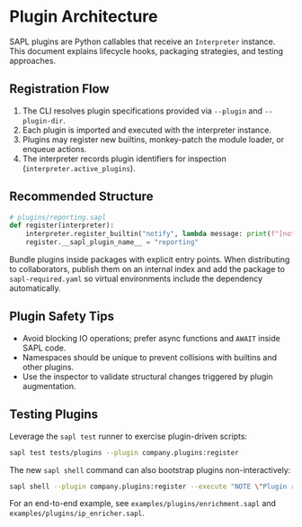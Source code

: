 # Plugin Architecture

SAPL plugins are Python callables that receive an `Interpreter` instance. This document explains lifecycle hooks, packaging strategies, and testing approaches.

## Registration Flow

1. The CLI resolves plugin specifications provided via `--plugin` and `--plugin-dir`.
2. Each plugin is imported and executed with the interpreter instance.
3. Plugins may register new builtins, monkey-patch the module loader, or enqueue actions.
4. The interpreter records plugin identifiers for inspection (`interpreter.active_plugins`).

## Recommended Structure

```python
# plugins/reporting.sapl
def register(interpreter):
    interpreter.register_builtin("notify", lambda message: print(f"[notify] {message}"))
    register.__sapl_plugin_name__ = "reporting"
```

Bundle plugins inside packages with explicit entry points. When distributing to collaborators, publish them on an internal index and add the package to `sapl-required.yaml` so virtual environments include the dependency automatically.

## Plugin Safety Tips

- Avoid blocking IO operations; prefer async functions and `AWAIT` inside SAPL code.
- Namespaces should be unique to prevent collisions with builtins and other plugins.
- Use the inspector to validate structural changes triggered by plugin augmentation.

## Testing Plugins

Leverage the `sapl test` runner to exercise plugin-driven scripts:

```bash
sapl test tests/plugins --plugin company.plugins:register
```

The new `sapl shell` command can also bootstrap plugins non-interactively:

```bash
sapl shell --plugin company.plugins:register --execute "NOTE \"Plugin ready\""
```

For an end-to-end example, see `examples/plugins/enrichment.sapl` and `examples/plugins/ip_enricher.sapl`.
